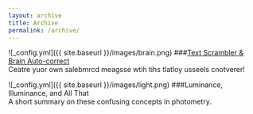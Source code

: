 ```yaml
---
layout: archive
title: Archive
permalink: /archive/
---
```


![_config.yml]({{ site.baseurl }}/images/brain.png) 
###[Text Scrambler & Brain Auto-correct]({{site.baseurl}}/text-scrambler/)    
Ceatre yuor own salebmrcd meagsse wtih tihs tlatloy usseels cnotverer!  

![_config.yml]({{ site.baseurl }}/images/light.png) 
###Luminance, Illuminance, and All That  
A short summary on these confusing concepts in photometry.  